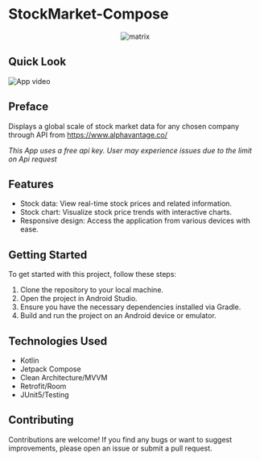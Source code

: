  # StockMarket-Compose

<p align="center">

<img src="https://github.com/user-attachments/assets/c0cd06e4-fada-4310-9262-30f17143799a" alt="matrix" />

</p>

## Quick Look
![App video](https://media.giphy.com/media/v1.Y2lkPTc5MGI3NjExdWk0MGQ2NGk4Y2d0cXRjMzJtYWFoMWowZmFhZ3FuOTI3Yms3YnNqdiZlcD12MV9pbnRlcm5hbF9naWZfYnlfaWQmY3Q9Zw/iRGdBOWcod7UvGtGrU/giphy.gif)
 


## Preface
Displays a global scale of stock market data for any chosen company through API from https://www.alphavantage.co/  <br>

*This App uses a free api key. User may experience issues due to the limit on Api request*

## Features

- Stock data: View real-time stock prices and related information.
- Stock chart: Visualize stock price trends with interactive charts.
- Responsive design: Access the application from various devices with ease.

## Getting Started
To get started with this project, follow these steps:

1) Clone the repository to your local machine. <br>
2) Open the project in Android Studio. <br>
3) Ensure you have the necessary dependencies installed via Gradle. <br>
4) Build and run the project on an Android device or emulator. <br>



## Technologies Used
* Kotlin
* Jetpack Compose
* Clean Architecture/MVVM
* Retrofit/Room
* JUnit5/Testing

## Contributing
Contributions are welcome! If you find any bugs or want to suggest improvements, please open an issue or submit a pull request.




